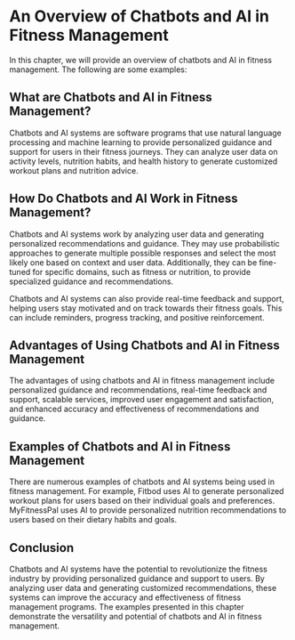 An Overview of Chatbots and AI in Fitness Management
======================================================================================================

In this chapter, we will provide an overview of chatbots and AI in fitness management. The following are some examples:

What are Chatbots and AI in Fitness Management?
-----------------------------------------------

Chatbots and AI systems are software programs that use natural language processing and machine learning to provide personalized guidance and support for users in their fitness journeys. They can analyze user data on activity levels, nutrition habits, and health history to generate customized workout plans and nutrition advice.

How Do Chatbots and AI Work in Fitness Management?
--------------------------------------------------

Chatbots and AI systems work by analyzing user data and generating personalized recommendations and guidance. They may use probabilistic approaches to generate multiple possible responses and select the most likely one based on context and user data. Additionally, they can be fine-tuned for specific domains, such as fitness or nutrition, to provide specialized guidance and recommendations.

Chatbots and AI systems can also provide real-time feedback and support, helping users stay motivated and on track towards their fitness goals. This can include reminders, progress tracking, and positive reinforcement.

Advantages of Using Chatbots and AI in Fitness Management
---------------------------------------------------------

The advantages of using chatbots and AI in fitness management include personalized guidance and recommendations, real-time feedback and support, scalable services, improved user engagement and satisfaction, and enhanced accuracy and effectiveness of recommendations and guidance.

Examples of Chatbots and AI in Fitness Management
-------------------------------------------------

There are numerous examples of chatbots and AI systems being used in fitness management. For example, Fitbod uses AI to generate personalized workout plans for users based on their individual goals and preferences. MyFitnessPal uses AI to provide personalized nutrition recommendations to users based on their dietary habits and goals.

Conclusion
----------

Chatbots and AI systems have the potential to revolutionize the fitness industry by providing personalized guidance and support to users. By analyzing user data and generating customized recommendations, these systems can improve the accuracy and effectiveness of fitness management programs. The examples presented in this chapter demonstrate the versatility and potential of chatbots and AI in fitness management.
